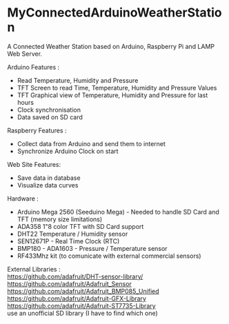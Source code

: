 # MyConnectedArduinoWeatherStation

A Connected Weather Station based on Arduino, Raspberry Pi and LAMP Web Server.

Arduino Features :
- Read Temperature, Humidity and Pressure
- TFT Screen to read Time, Temperature, Humidity and Pressure Values
- TFT Graphical view of Temperature, Humidity and Pressure for last hours
- Clock synchronisation
- Data saved on SD card

Raspberry Features :
- Collect data from Arduino and send them to internet
- Synchronize Arduino Clock on start

Web Site Features:
- Save data in database
- Visualize data curves

Hardware :
- Arduino Mega 2560 (Seeduino Mega) - Needed to handle SD Card and TFT (memory size limitations)
- ADA358 1"8 color TFT with SD Card support 
- DHT22 Temperature / Humidity sensor
- SEN12671P - Real Time Clock (RTC)
- BMP180 - ADA1603 - Pressure / Temperature sensor
- RF433Mhz kit (to comunicate with external commercial sensors)

External Libraries :  
https://github.com/adafruit/DHT-sensor-library/  
https://github.com/adafruit/Adafruit_Sensor  
https://github.com/adafruit/Adafruit_BMP085_Unified  
https://github.com/adafruit/Adafruit-GFX-Library  
https://github.com/adafruit/Adafruit-ST7735-Library  
use an unofficial SD library (I have to find which one)  
